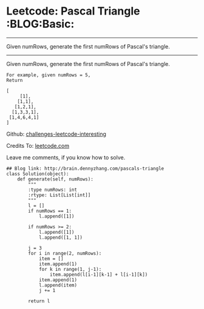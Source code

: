 # Leetcode: Pascal Triangle     :BLOG:Basic:


---

Given numRows, generate the first numRows of Pascal's triangle.  

---

Given numRows, generate the first numRows of Pascal's triangle.  

    For example, given numRows = 5,
    Return
    
    [
         [1],
        [1,1],
       [1,2,1],
      [1,3,3,1],
     [1,4,6,4,1]
    ]

Github: [challenges-leetcode-interesting](https://github.com/DennyZhang/challenges-leetcode-interesting/tree/master/pascals-triangle)  

Credits To: [leetcode.com](https://leetcode.com/problems/pascals-triangle/description/)  

Leave me comments, if you know how to solve.  

    ## Blog link: http://brain.dennyzhang.com/pascals-triangle
    class Solution(object):
        def generate(self, numRows):
            """
            :type numRows: int
            :rtype: List[List[int]]
            """
            l = []
            if numRows == 1:
                l.append([1])
    
            if numRows >= 2:
                l.append([1])
                l.append([1, 1])
    
            j = 3
            for i in range(2, numRows):
                item = []
                item.append(1)
                for k in range(1, j-1):
                    item.append(l[i-1][k-1] + l[i-1][k])
                item.append(1)
                l.append(item)
                j += 1 
    
            return l